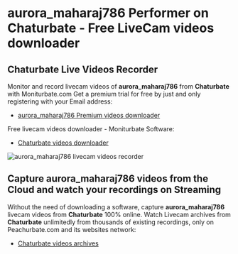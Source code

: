 # aurora_maharaj786 Performer on Chaturbate - Free LiveCam videos downloader

## Chaturbate Live Videos Recorder

Monitor and record livecam videos of **aurora_maharaj786** from **Chaturbate** with Moniturbate.com
Get a premium trial for free by just and only registering with your Email address:
* [aurora_maharaj786 Premium videos downloader](https://moniturbate.com/request-demo-licence-key.html)

Free livecam videos downloader - Moniturbate Software:
* [Chaturbate videos downloader](https://moniturbate.com/moniturbate-download-software.html)

![aurora_maharaj786 livecam videos recorder](https://peachurnet.com/templates/moniturbate-software.png)


## Capture aurora_maharaj786 videos from the Cloud and watch your recordings on Streaming

Without the need of downloading a software, capture **aurora_maharaj786** livecam videos from **Chaturbate** 100% online.
Watch Livecam archives from **Chaturbate** unlimitedly from thousands of existing recordings, only on Peachurbate.com and its websites network:
* [Chaturbate videos archives](https://peachurnet.com/)